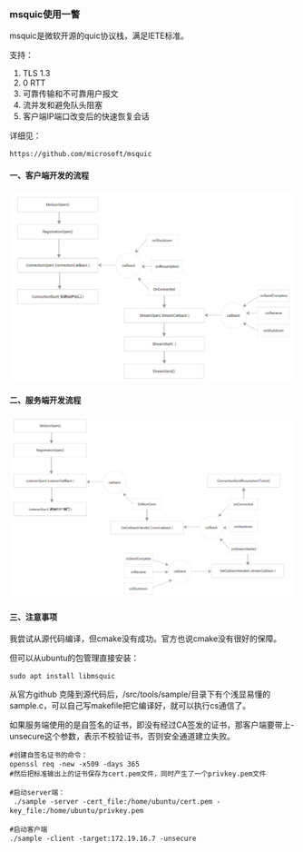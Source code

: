### msquic使用一瞥



msquic是微软开源的quic协议栈，满足IETE标准。

支持：

1. TLS 1.3
2. 0 RTT
3. 可靠传输和不可靠用户报文
4. 流并发和避免队头阻塞
5. 客户端IP端口改变后的快速恢复会话

详细见：

```
https://github.com/microsoft/msquic
```

#### 一、客户端开发的流程

![客户端开发框架](img/msquic/client.png)



#### 二、服务端开发流程

![服务端开发框架](img/msquic/server.png)

#### 三、注意事项

我尝试从源代码编译，但cmake没有成功。官方也说cmake没有很好的保障。

但可以从ubuntu的包管理直接安装：

```shell
sudo apt install libmsquic
```

从官方github 克隆到源代码后，/src/tools/sample/目录下有个浅显易懂的sample.c，可以自己写makefile把它编译好，就可以执行cs通信了。

如果服务端使用的是自签名的证书，即没有经过CA签发的证书，那客户端要带上-unsecure这个参数，表示不校验证书，否则安全通道建立失败。

```shell
#创建自签名证书的命令：
openssl req -new -x509 -days 365
#然后把标准输出上的证书保存为cert.pem文件，同时产生了一个privkey.pem文件

#启动server端：
 ./sample -server -cert_file:/home/ubuntu/cert.pem -key_file:/home/ubuntu/privkey.pem

#启动客户端
./sample -client -target:172.19.16.7 -unsecure
```


